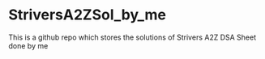 # StriversA2ZSol_by_me
This is a github repo which stores the solutions of Strivers A2Z DSA Sheet done by me
